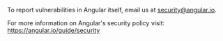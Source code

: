 To report vulnerabilities in Angular itself, email us at security@angular.io.

For more information on Angular's security policy visit: https://angular.io/guide/security
